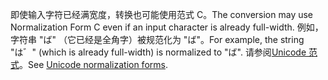 <span data-ttu-id="a75b8-101">即使输入字符已经满宽度，转换也可能使用范式 C。</span><span class="sxs-lookup"><span data-stu-id="a75b8-101">The conversion may use Normalization Form C even if an input character is already full-width.</span></span> <span data-ttu-id="a75b8-102">例如，字符串 "ば" （它已经是全角字）被规范化为 "ば"。</span><span class="sxs-lookup"><span data-stu-id="a75b8-102">For example, the string "は゛" (which is already full-width) is normalized to "ば".</span></span> <span data-ttu-id="a75b8-103">请参阅[Unicode 范式](https://unicode.org/reports/tr15)。</span><span class="sxs-lookup"><span data-stu-id="a75b8-103">See [Unicode normalization forms](https://unicode.org/reports/tr15).</span></span>
